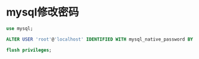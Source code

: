 # mysql修改密码
```sql
use mysql;

ALTER USER 'root'@'localhost' IDENTIFIED WITH mysql_native_password BY 'password';

flush privileges;
```